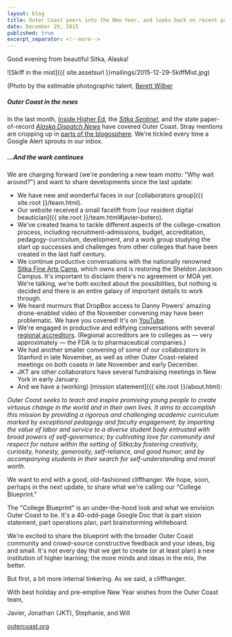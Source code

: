 ```yaml
---
layout: blog
title: Outer Coast peers into the New Year, and looks back on recent past
date: December 29, 2015
published: true
excerpt_separator: <!--more-->
---
```


Good evening from beautiful Sitka, Alaska!

![Skiff in the mist]({{ site.assetsurl }}mailings/2015-12-29-SkiffMist.jpg)

(Photo by the estimable photographic talent, [Berett Wilber](http://www.berettwilber.com/)

##### Outer Coast in the news

In the last month, [Inside Higher Ed](https://www.insidehighered.com/news/2015/12/11/outer-coast-college-seeks-replicate-deep-springs-success), the [_Sitka Sentinel_](http://sitkasentinel.com/7/2012-05-10-22-08-10/local-news/9434-group-targets-sj-campus-for-new-college), and the state paper-of-record [_Alaska Dispatch News_](http://www.adn.com/article/20151217/lawmaker-plans-new-unusual-private-college-sitka) have covered Outer Coast. Stray mentions are cropping up in [parts of the blogosphere](http://www.yesandyes.org/2015/12/web-time-wasters-71.html). We're tickled every time a Google Alert sprouts in our inbox.

<!--more-->

##### ...And the work continues

We are charging forward (we're pondering a new team motto: "Why wait around?") and want to share developments since the last update:

- We have new and wonderful faces in our [collaborators group]({{ site.root }}/team.html).
- Our website received a small facelift from [our resident digital beautician]({{ site.root }}/team.html#javier-botero).
- We've created teams to tackle different aspects of the college-creation process, including recruitment-admissions, budget, accreditation, pedagogy-curriculum, development, and a work group studying the start up successes and challenges from other colleges that have been created in the last half century.
- We continue productive conversations with the nationally renowned [Sitka Fine Arts Camp](http://fineartscamp.org/), which owns and is restoring the Sheldon Jackson Campus. It's important to disclaim there's no agreement or MOA yet. We're talking, we're both excited about the possibilities, but nothing is decided and there is an entire galaxy of important details to work through.
- We heard murmurs that DropBox access to Danny Powers' amazing drone-enabled video of the November convening may have been problematic. We have you covered! It's on [YouTube](https://www.youtube.com/watch?v=bUrErrNVjXc&feature=youtu.be).
- We're engaged in productive and edifying conversations with several [regional accreditors](https://en.wikipedia.org/wiki/Regional_accreditation). (Regional accreditors are to colleges as — very approximately — the FDA is to pharmaceutical companies.)
- We had another smaller convening of some of our collaborators in Stanford in late November, as well as other Outer Coast-related meetings on both coasts in late November and early December.
- JKT are other collaborators have several fundraising meetings in New York in early January.
- And we have a (working) [mission statement]({{ site.root }}/about.html):

_Outer Coast seeks to teach and inspire promising young people to create virtuous change in the world and in their own lives. It aims to accomplish this mission by providing a rigorous and challenging academic curriculum marked by exceptional pedagogy and faculty engagement; by imparting the value of labor and service to a diverse student body entrusted with broad powers of self-governance; by cultivating love for community and respect for nature within the setting of Sitka;by fostering creativity, curiosity, honesty, generosity, self-reliance, and good humor; and by accompanying students in their search for self-understanding and moral worth._

We want to end with a good, old-fashioned cliffhanger. We hope, soon, perhaps in the next update, to share what we're calling our "College Blueprint."

The "College Blueprint" is an under-the-hood look and what we envision Outer Coast to be. It's a 40-odd-page Google Doc that is part vision statement, part operations plan, part brainstorming whiteboard.

We're excited to share the blueprint with the broader Outer Coast community and crowd-source constructive feedback and your ideas, big and small. It's not every day that we get to create (or at least plan) a new institution of higher learning; the more minds and ideas in the mix, the better.

But first, a bit more internal tinkering. As we said, a cliffhanger.

With best holiday and pre-emptive New Year wishes from the Outer Coast team,

Javier, Jonathan (JKT), Stephanie, and Will

[outercoast.org](http://outercoast.org)
